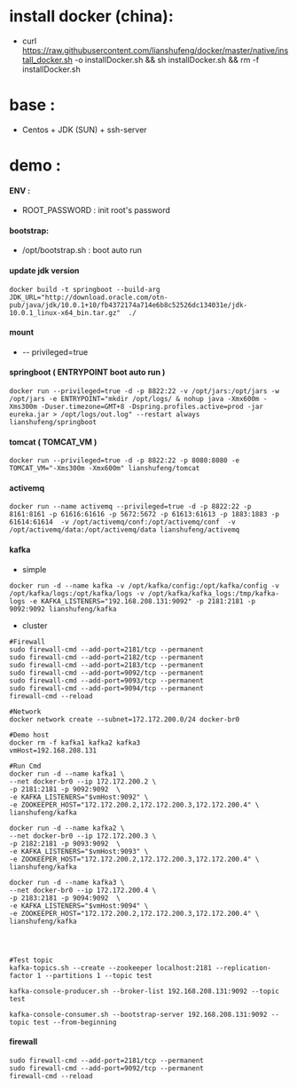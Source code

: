 # install docker (china): 
- curl https://raw.githubusercontent.com/lianshufeng/docker/master/native/install_docker.sh -o installDocker.sh && sh installDocker.sh && rm -f installDocker.sh

# base :  
- Centos + JDK (SUN) + ssh-server

# demo :


#### ENV :
- ROOT_PASSWORD : init root's password


#### bootstrap:
- /opt/bootstrap.sh : boot auto run


#### update jdk version
```shell
docker build -t springboot --build-arg JDK_URL="http://download.oracle.com/otn-pub/java/jdk/10.0.1+10/fb4372174a714e6b8c52526dc134031e/jdk-10.0.1_linux-x64_bin.tar.gz"  ./ 
```

#### mount
- -- privileged=true

#### springboot ( ENTRYPOINT  boot auto run )
```shell
docker run --privileged=true -d -p 8822:22 -v /opt/jars:/opt/jars -w /opt/jars -e ENTRYPOINT="mkdir /opt/logs/ & nohup java -Xmx600m -Xms300m -Duser.timezone=GMT+8 -Dspring.profiles.active=prod -jar eureka.jar > /opt/logs/out.log" --restart always lianshufeng/springboot
```

#### tomcat ( TOMCAT_VM )
```shell
docker run --privileged=true -d -p 8822:22 -p 8080:8080 -e TOMCAT_VM="-Xms300m -Xmx600m" lianshufeng/tomcat
```

#### activemq 
```shell
docker run --name activemq --privileged=true -d -p 8822:22 -p 8161:8161 -p 61616:61616 -p 5672:5672 -p 61613:61613 -p 1883:1883 -p 61614:61614  -v /opt/activemq/conf:/opt/activemq/conf  -v /opt/activemq/data:/opt/activemq/data lianshufeng/activemq
```


#### kafka 
- simple
```shell
docker run -d --name kafka -v /opt/kafka/config:/opt/kafka/config -v /opt/kafka/logs:/opt/kafka/logs -v /opt/kafka/kafka_logs:/tmp/kafka-logs -e KAFKA_LISTENERS="192.168.208.131:9092" -p 2181:2181 -p 9092:9092 lianshufeng/kafka
```
- cluster
```shell
#Firewall
sudo firewall-cmd --add-port=2181/tcp --permanent 
sudo firewall-cmd --add-port=2182/tcp --permanent 
sudo firewall-cmd --add-port=2183/tcp --permanent 
sudo firewall-cmd --add-port=9092/tcp --permanent 
sudo firewall-cmd --add-port=9093/tcp --permanent 
sudo firewall-cmd --add-port=9094/tcp --permanent 
firewall-cmd --reload 

#Network
docker network create --subnet=172.172.200.0/24 docker-br0

#Demo host
docker rm -f kafka1 kafka2 kafka3
vmHost=192.168.208.131

#Run Cmd
docker run -d --name kafka1 \
--net docker-br0 --ip 172.172.200.2 \
-p 2181:2181 -p 9092:9092  \
-e KAFKA_LISTENERS="$vmHost:9092" \
-e ZOOKEEPER_HOST="172.172.200.2,172.172.200.3,172.172.200.4" \
lianshufeng/kafka

docker run -d --name kafka2 \
--net docker-br0 --ip 172.172.200.3 \
-p 2182:2181 -p 9093:9092  \
-e KAFKA_LISTENERS="$vmHost:9093" \
-e ZOOKEEPER_HOST="172.172.200.2,172.172.200.3,172.172.200.4" \
lianshufeng/kafka

docker run -d --name kafka3 \
--net docker-br0 --ip 172.172.200.4 \
-p 2183:2181 -p 9094:9092  \
-e KAFKA_LISTENERS="$vmHost:9094" \
-e ZOOKEEPER_HOST="172.172.200.2,172.172.200.3,172.172.200.4" \
lianshufeng/kafka




#Test topic
kafka-topics.sh --create --zookeeper localhost:2181 --replication-factor 1 --partitions 1 --topic test

kafka-console-producer.sh --broker-list 192.168.208.131:9092 --topic test

kafka-console-consumer.sh --bootstrap-server 192.168.208.131:9092 --topic test --from-beginning
```




#### firewall
```shell
sudo firewall-cmd --add-port=2181/tcp --permanent 
sudo firewall-cmd --add-port=9092/tcp --permanent 
firewall-cmd --reload 
```
